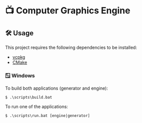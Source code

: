 # 📺 Computer Graphics Engine

## 🛠️ Usage

This project requires the following dependencies to be installed:

- [vcpkg](https://vcpkg.io/en/getting-started)
- [CMake](https://cmake.org/download/)

### 🪟 Windows

To build both applications (generator and engine):

```
$ .\scripts\build.bat
```

To run one of the applications:

```
$ .\scripts\run.bat [engine|generator]
```
